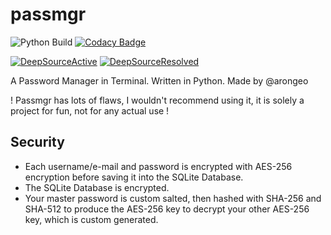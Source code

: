# passmgr

![Python Build](https://github.com/arongeo/passmgr/workflows/Python-Build/badge.svg) 
[![Codacy Badge](https://api.codacy.com/project/badge/Grade/42ae3d1011c34573b5faf0a56fc08483)](https://app.codacy.com/gh/arongeo/passmgr?utm_source=github.com&utm_medium=referral&utm_content=arongeo/passmgr&utm_campaign=Badge_Grade_Settings)

[![DeepSourceActive](https://deepsource.io/gh/arongeo/passmgr.svg/?label=active+issues&token=_bvaZSawPpTjojuKB3RBavc7)](https://deepsource.io/gh/arongeo/passmgr/?ref=repository-badge)
[![DeepSourceResolved](https://deepsource.io/gh/arongeo/passmgr.svg/?label=resolved+issues&token=_bvaZSawPpTjojuKB3RBavc7)](https://deepsource.io/gh/arongeo/passmgr/?ref=repository-badge)

A Password Manager in Terminal. Written in Python. Made by @arongeo

! Passmgr has lots of flaws, I wouldn't recommend using it, it is solely a project for fun, not for any actual use !

## Security
- Each username/e-mail and password is encrypted with AES-256 encryption before saving it into the SQLite Database.
- The SQLite Database is encrypted.
- Your master password is custom salted, then hashed with SHA-256 and SHA-512 to produce the AES-256 key to decrypt your other AES-256 key, which is custom generated.
